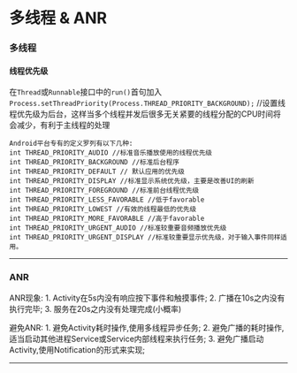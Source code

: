 # 多线程 & ANR

### 多线程


#### 线程优先级
在`Thread`或`Runnable`接口中的`run()`首句加入`Process.setThreadPriority(Process.THREAD_PRIORITY_BACKGROUND);` 
//设置线程优先级为后台，这样当多个线程并发后很多无关紧要的线程分配的CPU时间将会减少，有利于主线程的处理

	Android平台专有的定义罗列有以下几种:
	int THREAD_PRIORITY_AUDIO //标准音乐播放使用的线程优先级
	int THREAD_PRIORITY_BACKGROUND //标准后台程序
	int THREAD_PRIORITY_DEFAULT // 默认应用的优先级
	int THREAD_PRIORITY_DISPLAY //标准显示系统优先级，主要是改善UI的刷新
	int THREAD_PRIORITY_FOREGROUND //标准前台线程优先级
	int THREAD_PRIORITY_LESS_FAVORABLE //低于favorable
	int THREAD_PRIORITY_LOWEST //有效的线程最低的优先级
	int THREAD_PRIORITY_MORE_FAVORABLE //高于favorable
	int THREAD_PRIORITY_URGENT_AUDIO //标准较重要音频播放优先级
	int THREAD_PRIORITY_URGENT_DISPLAY //标准较重要显示优先级，对于输入事件同样适用。



---

### ANR 

ANR现象:
	1. Activity在5s内没有响应按下事件和触摸事件;
	2. 广播在10s之内没有执行完毕;
	3. 服务在20s之内没有处理完成(小概率)

避免ANR:
	1. 避免Activity耗时操作,使用多线程异步任务;
	2. 避免广播的耗时操作,适当启动其他进程Service或Service内部线程来执行任务;
	3. 避免广播启动Activity,使用Notification的形式来实现;



---